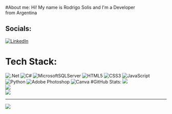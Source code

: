 #About me: 
Hi! My name is Rodrigo Solis and I'm a Developer<br> from Argentina


## Socials:
[![LinkedIn](https://img.shields.io/badge/LinkedIn-%230077B5.svg?logo=linkedin&logoColor=white)](https://linkedin.com/in/https://www.linkedin.com/in/rodrigo-nahuel-solis-142815257/) 

# Tech Stack:
![.Net](https://img.shields.io/badge/.NET-5C2D91?style=for-the-badge&logo=.net&logoColor=white) ![C#](https://img.shields.io/badge/c%23-%23239120.svg?style=for-the-badge&logo=c-sharp&logoColor=white) ![MicrosoftSQLServer](https://img.shields.io/badge/Microsoft%20SQL%20Sever-CC2927?style=for-the-badge&logo=microsoft%20sql%20server&logoColor=white) ![HTML5](https://img.shields.io/badge/html5-%23E34F26.svg?style=for-the-badge&logo=html5&logoColor=white) ![CSS3](https://img.shields.io/badge/css3-%231572B6.svg?style=for-the-badge&logo=css3&logoColor=white) ![JavaScript](https://img.shields.io/badge/javascript-%23323330.svg?style=for-the-badge&logo=javascript&logoColor=%23F7DF1E) ![Python](https://img.shields.io/badge/python-3670A0?style=for-the-badge&logo=python&logoColor=ffdd54) ![Adobe Photoshop](https://img.shields.io/badge/adobephotoshop-%2331A8FF.svg?style=for-the-badge&logo=adobephotoshop&logoColor=white) ![Canva](https://img.shields.io/badge/Canva-%2300C4CC.svg?style=for-the-badge&logo=Canva&logoColor=white)
#GitHub Stats:
![](https://github-readme-stats.vercel.app/api?username=nahuelsolisr&theme=radical&hide_border=true&include_all_commits=false&count_private=false)<br/>
![](https://github-readme-streak-stats.herokuapp.com/?user=nahuelsolisr&theme=radical&hide_border=true)<br/>
![](https://github-readme-stats.vercel.app/api/top-langs/?username=nahuelsolisr&theme=radical&hide_border=true&include_all_commits=false&count_private=false&layout=compact)

---
[![](https://visitcount.itsvg.in/api?id=nahuelsolisr&icon=0&color=0)](https://visitcount.itsvg.in)

<!-- Proudly created with GPRM ( https://gprm.itsvg.in ) -->
